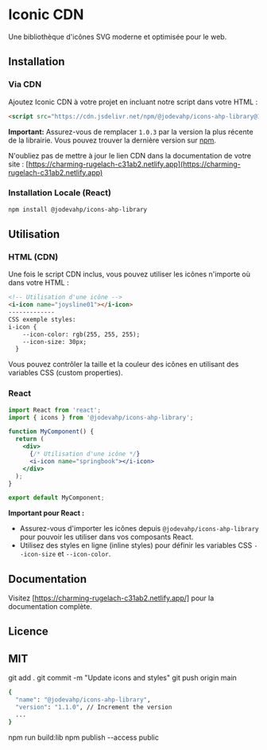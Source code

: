 # Iconic CDN

Une bibliothèque d'icônes SVG moderne et optimisée pour le web.

## Installation

### Via CDN

Ajoutez Iconic CDN à votre projet en incluant notre script dans votre HTML :

```html
<script src="https://cdn.jsdelivr.net/npm/@jodevahp/icons-ahp-library@1.0.3/dist/iconic.js" type="module"></script>
```

**Important:** Assurez-vous de remplacer `1.0.3` par la version la plus récente de la librairie. Vous pouvez trouver la dernière version sur [npm](https://www.npmjs.com/package/@jodevahp/icons-ahp-library).

N'oubliez pas de mettre à jour le lien CDN dans la documentation de votre site : [https://charming-rugelach-c31ab2.netlify.app](https://charming-rugelach-c31ab2.netlify.app)

### Installation Locale (React)

```bash
npm install @jodevahp/icons-ahp-library
```

## Utilisation

### HTML (CDN)

Une fois le script CDN inclus, vous pouvez utiliser les icônes n'importe où dans votre HTML :

```html
<!-- Utilisation d'une icône -->
<i-icon name="joysline01"></i-icon>
-------------
CSS exemple styles:
i-icon {
    --icon-color: rgb(255, 255, 255);
    --icon-size: 30px;
  }
```

Vous pouvez contrôler la taille et la couleur des icônes en utilisant des variables CSS (custom properties).

### React

```jsx
import React from 'react';
import { icons } from '@jodevahp/icons-ahp-library';

function MyComponent() {
  return (
    <div>
      {/* Utilisation d'une icône */}
      <i-icon name="springbook"></i-icon>
    </div>
  );
}

export default MyComponent;
```

**Important pour React :**

*   Assurez-vous d'importer les icônes depuis `@jodevahp/icons-ahp-library` pour pouvoir les utiliser dans vos composants React.
*   Utilisez des styles en ligne (inline styles) pour définir les variables CSS `--icon-size` et `--icon-color`.

## Documentation

Visitez [https://charming-rugelach-c31ab2.netlify.app/] pour la documentation complète.

## Licence

MIT
-----
git add .
git commit -m "Update icons and styles"
git push origin main
```bash
{
  "name": "@jodevahp/icons-ahp-library",
  "version": "1.1.0", // Increment the version
  ...
}
```
npm run build:lib
npm publish --access public
